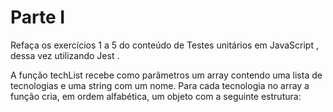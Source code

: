 # Parte I
Refaça os exercícios 1 a 5 do conteúdo de Testes unitários em JavaScript , dessa vez utilizando Jest .

A função techList recebe como parâmetros um array contendo uma lista de tecnologias e uma string com um nome. Para cada tecnologia no array a função cria, em ordem alfabética, um objeto com a seguinte estrutura: